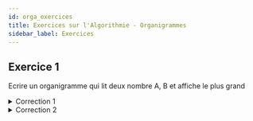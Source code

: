 ```yaml
---
id: orga_exercices
title: Exercices sur l'Algorithmie - Organigrammes
sidebar_label: Exercices
---
```


## Exercice 1 

Ecrire un organigramme qui lit deux nombre A, B et affiche le plus
grand

<details>
<summary>Correction 1</summary>

![correction1](./assets/orga_exercice_1.png)
</details>

<details>
<summary>Correction 2</summary>

![correction2](./assets/orga_exercice_2.png)
</details>
